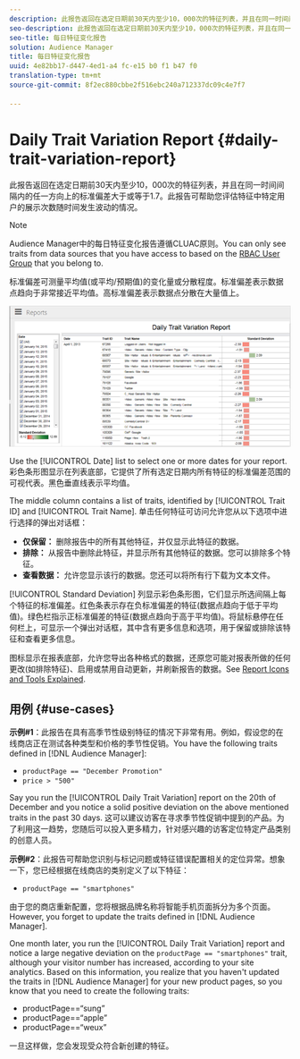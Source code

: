 ```yaml
---
description: 此报告返回在选定日期前30天内至少10，000次的特征列表，并且在同一时间间隔内的任一方向上的标准偏差大于或等于1.7。此报告可帮助您评估特征中特定用户的展示次数随时间发生波动的情况。
seo-description: 此报告返回在选定日期前30天内至少10，000次的特征列表，并且在同一时间间隔内的任一方向上的标准偏差大于或等于1.7。此报告可帮助您评估特征中特定用户的展示次数随时间发生波动的情况。
seo-title: 每日特征变化报告
solution: Audience Manager
title: 每日特征变化报告
uuid: 4e82bb17-d447-4ed1-a4 fc-e15 b0 f1 b47 f0
translation-type: tm+mt
source-git-commit: 8f2ec880cbbe2f516ebc240a712337dc09c4e7f7

---
```



# Daily Trait Variation Report {#daily-trait-variation-report}

此报告返回在选定日期前30天内至少10，000次的特征列表，并且在同一时间间隔内的任一方向上的标准偏差大于或等于1.7。此报告可帮助您评估特征中特定用户的展示次数随时间发生波动的情况。

>[!NOTE]
>
>Audience Manager中的每日特征变化报告遵循CLUAC原则。You can only see traits from data sources that you have access to based on the [RBAC User Group](/help/using/features/administration/administration-overview.md) that you belong to.

标准偏差可测量平均值(或平均/预期值)的变化量或分散程度。标准偏差表示数据点趋向于非常接近平均值。高标准偏差表示数据点分散在大量值上。

![](assets/daily_trait_variation.png)

Use the [!UICONTROL Date] list to select one or more dates for your report. 彩色条形图显示在列表底部，它提供了所有选定日期内所有特征的标准偏差范围的可视代表。黑色垂直线表示平均值。

The middle column contains a list of traits, identified by [!UICONTROL Trait ID] and [!UICONTROL Trait Name]. 单击任何特征可访问允许您从以下选项中进行选择的弹出对话框：

* **仅保留：** 删除报告中的所有其他特征，并仅显示此特征的数据。
* **排除：** 从报告中删除此特征，并显示所有其他特征的数据。您可以排除多个特征。
* **查看数据：** 允许您显示该行的数据。您还可以将所有行下载为文本文件。

[!UICONTROL Standard Deviation] 列显示彩色条形图，它们显示所选间隔上每个特征的标准偏差。红色条表示存在负标准偏差的特征(数据点趋向于低于平均值)。绿色栏指示正标准偏差的特征(数据点趋向于高于平均值)。将鼠标悬停在任何栏上，可显示一个弹出对话框，其中含有更多信息和选项，用于保留或排除该特征和查看更多信息。

图标显示在报表底部，允许您导出各种格式的数据，还原您可能对报表所做的任何更改(如排除特征)、启用或禁用自动更新，并刷新报告的数据。See [Report Icons and Tools Explained](../../reporting/dynamic-reports/interactive-report-technology.md#icons-tools-explained).

## 用例 {#use-cases}

**示例#1**：此报告在具有高季节性级别特征的情况下非常有用。例如，假设您的在线商店正在测试各种类型和价格的季节性促销。You have the following traits defined in [!DNL Audience Manager]:

* `productPage == "December Promotion"`
* `price > "500"`

Say you run the [!UICONTROL Daily Trait Variation] report on the 20th of December and you notice a solid positive deviation on the above mentioned traits in the past 30 days. 这可以建议访客在寻求季节性促销中提到的产品。为了利用这一趋势，您随后可以投入更多精力，针对感兴趣的访客定位特定产品类别的创意人员。

**示例#2**：此报告可帮助您识别与标记问题或特征错误配置相关的定位异常。想象一下，您已经根据在线商店的类别定义了以下特征：

* `productPage == "smartphones"`

由于您的商店重新配置，您将根据品牌名称将智能手机页面拆分为多个页面。However, you forget to update the traits defined in [!DNL Audience Manager].

One month later, you run the [!UICONTROL Daily Trait Variation] report and notice a large negative deviation on the `productPage == "smartphones"` trait, although your visitor number has increased, according to your site analytics. Based on this information, you realize that you haven&#39;t updated the traits in [!DNL Audience Manager] for your new product pages, so you know that you need to create the following traits:

* productPage==“sung”
* productPage==“apple”
* productPage==“weux”

一旦这样做，您会发现受众符合新创建的特征。
